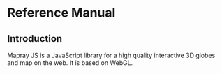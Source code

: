 # Reference Manual
## Introduction
Mapray JS is a JavaScript library for a high quality interactive 3D globes and map on the web. It is based on WebGL.
